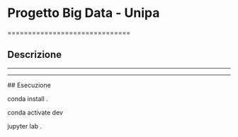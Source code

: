 # Progetto Big Data - Unipa
==============================

## Descrizione
------------

--------

## Esecuzione 

conda install .

conda activate dev

jupyter lab .
